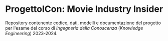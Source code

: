 # ProgettoICon: Movie Industry Insider
Repository contenente codice, dati, modelli e documentazione del progetto per l'esame del corso di *Ingegneria della Conoscenza* (*Knowledge Engineering*) 2023-2024.
